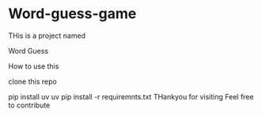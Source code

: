 # Word-guess-game
THis is a project named

Word Guess

How to use this

clone this repo

pip install uv
uv pip install -r requiremnts.txt
THankyou for visiting Feel free to contribute
